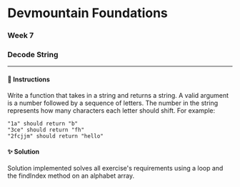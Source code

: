 # Devmountain Foundations
### Week 7
### Decode String

---

#### :dart: Instructions
Write a function that takes in a string and returns a string. A valid argument is a number followed by a sequence of letters.
The number in the string represents how many characters each letter should shift. For example:

```
"1a" should return "b"
"3ce" should return "fh"
"2fcjjm" should return "hello"
```

#### :sparkles: Solution
Solution implemented solves all exercise's requirements using a loop and the findIndex method on an alphabet array.
